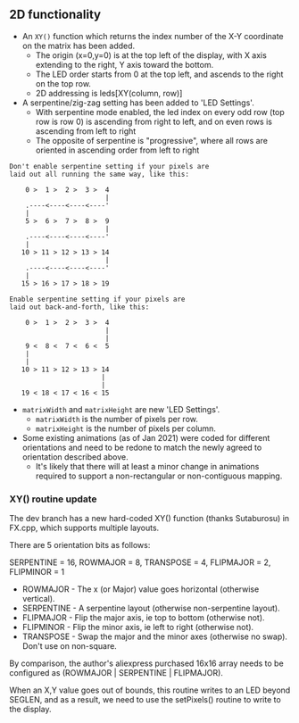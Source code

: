 ## 2D functionality
* An `XY()` function which returns the index number of the X-Y coordinate on the matrix has been added.
  * The origin (x=0,y=0) is at the top left of the display, with X axis extending to the right, Y axis toward the bottom.
  * The LED order starts from 0 at the top left, and ascends to the right on the top row.
  * 2D addressing is leds[XY(column, row)]
* A serpentine/zig-zag setting has been added to 'LED Settings'.
  * With serpentine mode enabled, the led index on every odd row (top row is row 0) is ascending from right to left, and on even rows is ascending from left to right
  * The opposite of serpentine is "progressive", where all rows are oriented in ascending order from left to right

```
Don't enable serpentine setting if your pixels are
laid out all running the same way, like this:

    0 >  1 >  2 >  3 >  4
                        |
    .----<----<----<----'
    |
    5 >  6 >  7 >  8 >  9
                        |
    .----<----<----<----'
    |
   10 > 11 > 12 > 13 > 14
                        |
    .----<----<----<----'
    |
   15 > 16 > 17 > 18 > 19

Enable serpentine setting if your pixels are
laid out back-and-forth, like this:

    0 >  1 >  2 >  3 >  4
                        |
                        |
    9 <  8 <  7 <  6 <  5
    |
    |
   10 > 11 > 12 > 13 > 14
                       |
                       |
   19 < 18 < 17 < 16 < 15

```

* `matrixWidth` and `matrixHeight` are new 'LED Settings'.
  * `matrixWidth` is the number of pixels per row.
  * `matrixHeight` is the number of pixels per column.
* Some existing animations (as of Jan 2021) were coded for different orientations and need to be redone to match the newly agreed to orientation described above.
  * It's likely that there will at least a minor change in animations required to support a non-rectangular or non-contiguous mapping.

### XY() routine update

The dev branch has a new hard-coded XY() function (thanks Sutaburosu) in FX.cpp, which supports multiple layouts.

There are 5 orientation bits as follows:

  SERPENTINE = 16, ROWMAJOR = 8, TRANSPOSE = 4, FLIPMAJOR = 2, FLIPMINOR = 1

* ROWMAJOR   - The x (or Major) value goes horizontal (otherwise vertical).
* SERPENTINE - A serpentine layout (otherwise non-serpentine layout).
* FLIPMAJOR  - Flip the major axis, ie top to bottom (otherwise not).
* FLIPMINOR  - Flip the minor axis, ie left to right (otherwise not).
* TRANSPOSE  - Swap the major and the minor axes (otherwise no swap). Don't use on non-square.

By comparison, the author's aliexpress purchased 16x16 array needs to be configured as (ROWMAJOR | SERPENTINE | FLIPMAJOR).

When an X,Y value goes out of bounds, this routine writes to an LED beyond SEGLEN, and as a result, we need to use the setPixels() routine to write to the display.
